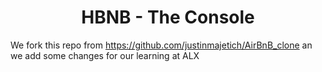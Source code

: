 <center> <h1>HBNB - The Console</h1> </center>

We fork this repo from https://github.com/justinmajetich/AirBnB_clone an we add some changes for our learning at ALX
